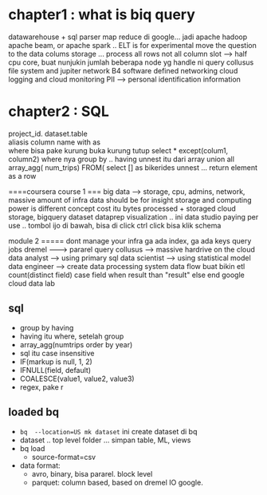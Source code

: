 chapter1 : what is biq query
===================
datawarehouse + sql parser
map reduce di google... jadi apache hadoop
apache beam, or apache spark ..
ELT is for experimental
move the question to the data
colums storage ... process all rows not all column
slot --> half cpu core, buat nunjukin jumlah beberapa node yg handle ni query
collusus file system and jupiter network
B4 software defined networking
cloud logging and cloud monitoring
PII --> personal identification information

chapter2 : SQL
==================
project_id. dataset.table  
aliasis column name with as  
where bisa pake kurung buka kurung tutup
select * except(colum1, column2)
where nya group by .. having
unnest itu dari array
union all
array_agg( num_trips)
FROM( select [] as bikerides
unnest ... return element as a row

====coursera course 1 ===
big data --> storage, cpu, admins, network, massive amount of infra
data should be for insight
storage and computing power is different concept
cost itu bytes processed + storaged
cloud storage, bigquery dataset
dataprep
visualization .. ini data studio
paying per use ..
tombol ijo di bawah, bisa di click
ctrl click
bisa klik schema

module 2 =====
dont manage your infra
ga ada index, ga ada keys
query jobs
dremel ---> pararel query
collusus --> massive hardrive on the cloud
data analyst --> using primary sql
data scientist --> using statistical model
data engineer --> create data processing system
data flow buat bikin etl
count(distinct field)
case field 
 when result than "result"
 else
 end
google cloud data lab

## sql
- group by having
- having itu where, setelah group
- array_agg(numtrips order by year)
- sql itu case insensitive
- IF(markup is null, 1, 2)
- IFNULL(field, default)
- COALESCE(value1, value2, value3)
- regex, pake r

## loaded bq
- ```bq  --location=US mk dataset``` ini create dataset di bq
- dataset .. top level folder ... simpan table, ML, views
- bq load
    - source-format=csv
- data format:
    - avro, binary, bisa pararel. block level
    - parquet: column based, based on dremel IO google.


